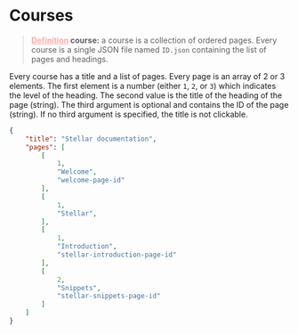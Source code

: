 # Courses

> **<u style="color: #FFAAAA">Definition</u> <b>course</b>:** a course is a
> collection of ordered pages. Every course is a single JSON file named `ID.json` containing
> the list of pages and headings.

Every course has a title and a list of pages.
Every page is an array of 2 or 3 elements.
The first element is a number (either `1`, `2`, or `3`)
which indicates the level of the heading. The second value is
the title of the heading of the page (string).
The third argument is optional and contains the ID of the page (string).
If no third argument is specified, the title is not clickable.

```json
{
    "title": "Stellar documentation",
    "pages": [
        [
            1,
            "Welcome",
            "welcome-page-id"
        ],
        [
            1,
            "Stellar",
        ],
        [
            1,
            "Introduction",
            "stellar-introduction-page-id"
        ],
        [
            2,
            "Snippets",
            "stellar-snippets-page-id"
        ]
    ]
}
```